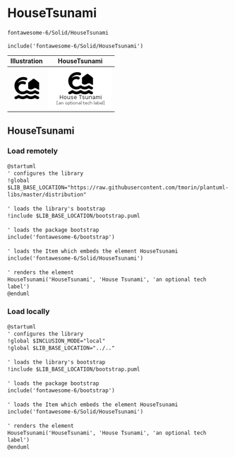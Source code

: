 # HouseTsunami


```text
fontawesome-6/Solid/HouseTsunami
```

```text
include('fontawesome-6/Solid/HouseTsunami')
```



| Illustration | HouseTsunami |
| :---: | :---: |
| ![illustration for Illustration](../../fontawesome-6/Solid/HouseTsunami.png) | ![illustration for HouseTsunami](../../fontawesome-6/Solid/HouseTsunami.Local.png) |




## HouseTsunami

### Load remotely
```plantuml
@startuml
' configures the library
!global $LIB_BASE_LOCATION="https://raw.githubusercontent.com/tmorin/plantuml-libs/master/distribution"

' loads the library's bootstrap
!include $LIB_BASE_LOCATION/bootstrap.puml

' loads the package bootstrap
include('fontawesome-6/bootstrap')

' loads the Item which embeds the element HouseTsunami
include('fontawesome-6/Solid/HouseTsunami')

' renders the element
HouseTsunami('HouseTsunami', 'House Tsunami', 'an optional tech label')
@enduml
```

### Load locally
```plantuml
@startuml
' configures the library
!global $INCLUSION_MODE="local"
!global $LIB_BASE_LOCATION="../.."

' loads the library's bootstrap
!include $LIB_BASE_LOCATION/bootstrap.puml

' loads the package bootstrap
include('fontawesome-6/bootstrap')

' loads the Item which embeds the element HouseTsunami
include('fontawesome-6/Solid/HouseTsunami')

' renders the element
HouseTsunami('HouseTsunami', 'House Tsunami', 'an optional tech label')
@enduml
```

